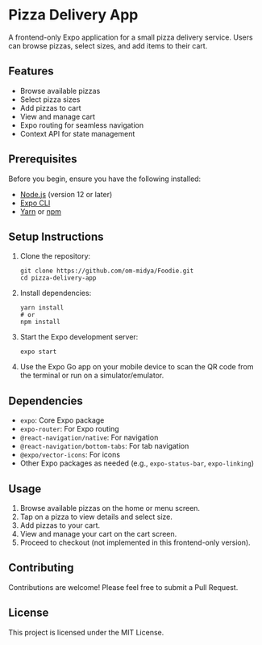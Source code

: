 # Pizza Delivery App

A frontend-only Expo application for a small pizza delivery service. Users can browse pizzas, select sizes, and add items to their cart.

## Features

- Browse available pizzas
- Select pizza sizes
- Add pizzas to cart
- View and manage cart
- Expo routing for seamless navigation
- Context API for state management

## Prerequisites

Before you begin, ensure you have the following installed:
- [Node.js](https://nodejs.org/) (version 12 or later)
- [Expo CLI](https://docs.expo.dev/get-started/installation/)
- [Yarn](https://yarnpkg.com/) or [npm](https://www.npmjs.com/)

## Setup Instructions

1. Clone the repository:
   ```
   git clone https://github.com/om-midya/Foodie.git
   cd pizza-delivery-app
   ```

2. Install dependencies:
   ```
   yarn install
   # or
   npm install
   ```

3. Start the Expo development server:
   ```
   expo start
   ```

4. Use the Expo Go app on your mobile device to scan the QR code from the terminal or run on a simulator/emulator.

## Dependencies

- `expo`: Core Expo package
- `expo-router`: For Expo routing
- `@react-navigation/native`: For navigation
- `@react-navigation/bottom-tabs`: For tab navigation
- `@expo/vector-icons`: For icons
- Other Expo packages as needed (e.g., `expo-status-bar`, `expo-linking`)

## Usage

1. Browse available pizzas on the home or menu screen.
2. Tap on a pizza to view details and select size.
3. Add pizzas to your cart.
4. View and manage your cart on the cart screen.
5. Proceed to checkout (not implemented in this frontend-only version).

## Contributing

Contributions are welcome! Please feel free to submit a Pull Request.

## License

This project is licensed under the MIT License.
